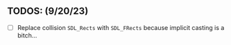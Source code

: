 ## TODOS: (9/20/23)

- [ ] Replace collision `SDL_Rects` with `SDL_FRects` because implicit casting is a bitch...
